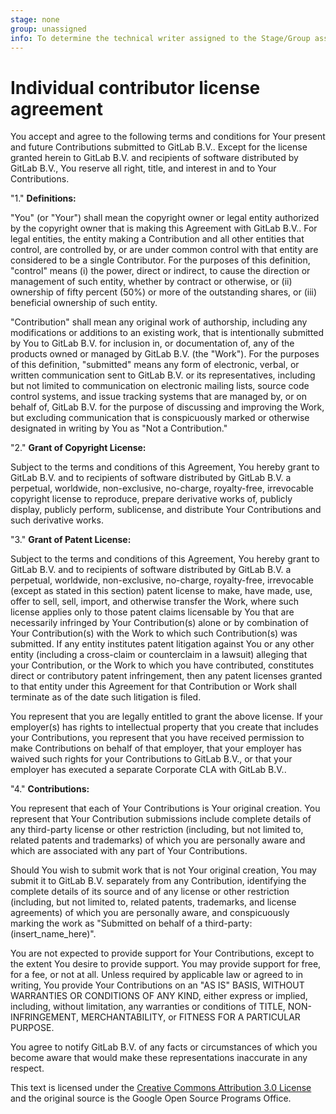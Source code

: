```yaml
---
stage: none
group: unassigned
info: To determine the technical writer assigned to the Stage/Group associated with this page, see https://handbook.gitlab.com/handbook/product/ux/technical-writing/#assignments
---
```

<!-- vale off -->

# Individual contributor license agreement

You accept and agree to the following terms and conditions for Your present and
future Contributions submitted to GitLab B.V.. Except for the license granted
herein to GitLab B.V. and recipients of software distributed by GitLab B.V., You
reserve all right, title, and interest in and to Your Contributions.

"1." **Definitions:**

  "You" (or "Your") shall mean the copyright owner or legal entity authorized by
  the copyright owner that is making this Agreement with GitLab B.V.. For legal
  entities, the entity making a Contribution and all other entities that
  control, are controlled by, or are under common control with that entity are
  considered to be a single Contributor. For the purposes of this definition,
  "control" means (i) the power, direct or indirect, to cause the direction or
  management of such entity, whether by contract or otherwise, or (ii) ownership
  of fifty percent (50%) or more of the outstanding shares, or (iii) beneficial
  ownership of such entity.

  "Contribution" shall mean any original work of authorship, including any
  modifications or additions to an existing work, that is intentionally
  submitted by You to GitLab B.V. for inclusion in, or documentation of, any of
  the products owned or managed by GitLab B.V. (the "Work"). For the purposes of
  this definition, "submitted" means any form of electronic, verbal, or written
  communication sent to GitLab B.V. or its representatives, including but not
  limited to communication on electronic mailing lists, source code control
  systems, and issue tracking systems that are managed by, or on behalf of,
  GitLab B.V. for the purpose of discussing and improving the Work, but
  excluding communication that is conspicuously marked or otherwise designated
  in writing by You as "Not a Contribution."

"2." **Grant of Copyright License:**

  Subject to the terms and conditions of this Agreement, You hereby grant to
  GitLab B.V. and to recipients of software distributed by GitLab B.V. a
  perpetual, worldwide, non-exclusive, no-charge, royalty-free, irrevocable
  copyright license to reproduce, prepare derivative works of, publicly display,
  publicly perform, sublicense, and distribute Your Contributions and such
  derivative works.

"3." **Grant of Patent License:**

  Subject to the terms and conditions of this Agreement, You hereby grant to
  GitLab B.V. and to recipients of software distributed by GitLab B.V. a
  perpetual, worldwide, non-exclusive, no-charge, royalty-free, irrevocable
  (except as stated in this section) patent license to make, have made, use,
  offer to sell, sell, import, and otherwise transfer the Work, where such
  license applies only to those patent claims licensable by You that are
  necessarily infringed by Your Contribution(s) alone or by combination of Your
  Contribution(s) with the Work to which such Contribution(s) was submitted. If
  any entity institutes patent litigation against You or any other entity
  (including a cross-claim or counterclaim in a lawsuit) alleging that your
  Contribution, or the Work to which you have contributed, constitutes direct or
  contributory patent infringement, then any patent licenses granted to that
  entity under this Agreement for that Contribution or Work shall terminate as
  of the date such litigation is filed.

  You represent that you are legally entitled to grant the above license. If
  your employer(s) has rights to intellectual property that you create that
  includes your Contributions, you represent that you have received permission
  to make Contributions on behalf of that employer, that your employer has
  waived such rights for your Contributions to GitLab B.V., or that your
  employer has executed a separate Corporate CLA with GitLab B.V..

"4." **Contributions:**

  You represent that each of Your Contributions is Your original creation. You
  represent that Your Contribution submissions include complete details of any
  third-party license or other restriction (including, but not limited to,
  related patents and trademarks) of which you are personally aware and which
  are associated with any part of Your Contributions.

  Should You wish to submit work that is not Your original creation, You may
  submit it to GitLab B.V. separately from any Contribution, identifying the
  complete details of its source and of any license or other restriction
  (including, but not limited to, related patents, trademarks, and license
  agreements) of which you are personally aware, and conspicuously marking the
  work as "Submitted on behalf of a third-party: (insert_name_here)".

  You are not expected to provide support for Your Contributions, except to the
  extent You desire to provide support. You may provide support for free, for a
  fee, or not at all. Unless required by applicable law or agreed to in writing,
  You provide Your Contributions on an "AS IS" BASIS, WITHOUT WARRANTIES OR
  CONDITIONS OF ANY KIND, either express or implied, including, without
  limitation, any warranties or conditions of TITLE, NON- INFRINGEMENT,
  MERCHANTABILITY, or FITNESS FOR A PARTICULAR PURPOSE.

You agree to notify GitLab B.V. of any facts or circumstances of which you
become aware that would make these representations inaccurate in any respect.

This text is licensed under the
[Creative Commons Attribution 3.0 License](https://creativecommons.org/licenses/by/3.0/)
and the original source is the Google Open Source Programs Office.
